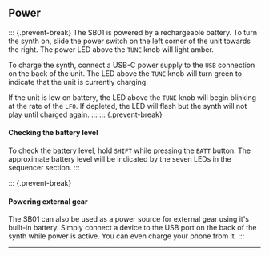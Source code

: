 ## Power

<article>

::: {.prevent-break}
The SB01 is powered by a rechargeable battery. To turn the synth on, slide the power switch on the left corner of the unit towards the right. The power LED above the `TUNE` knob will light amber.

To charge the synth, connect a USB-C power supply to the `USB` connection on the back of the unit. The LED above the `TUNE` knob will turn green to indicate that the unit is currently charging.

If the unit is low on battery, the LED above the `TUNE` knob will begin blinking at the rate of the `LFO`. If depleted, the LED will flash but the synth will not play until charged again.
:::
::: {.prevent-break}
#### Checking the battery level

To check the battery level, hold `SHIFT` while pressing the `BATT` button. The approximate battery level will be indicated by the seven LEDs in the sequencer section.
:::

::: {.prevent-break}
#### Powering external gear

The SB01 can also be used as a power source for external gear using it's built-in battery. Simply connect a device to the USB port on the back of the synth while power is active. You can even charge your phone from it.
:::

</article>

---
